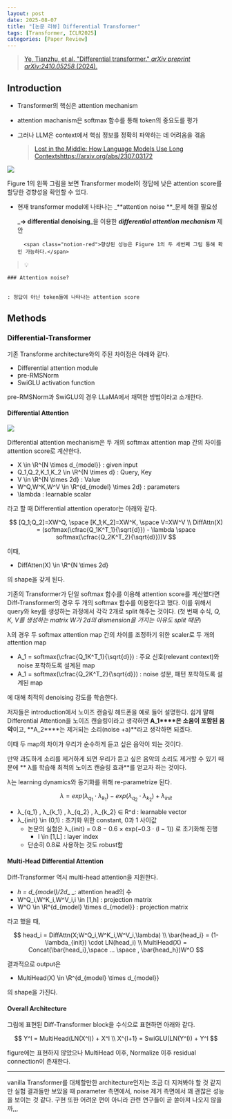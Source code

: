 ```yaml
---
layout: post
date: 2025-08-07
title: "[논문 리뷰] Differential Transformer"
tags: [Transformer, ICLR2025]
categories: [Paper Review]
---
```


> [Ye, Tianzhu, et al. "Differential transformer." ](https://arxiv.org/abs/2410.05258)[_arXiv preprint arXiv:2410.05258_](https://arxiv.org/abs/2410.05258)[ (2024).](https://arxiv.org/abs/2410.05258)



## Introduction

- Transformer의 핵심은 attention mechanism
- attention machanism은 softmax 함수를 통해 token의 중요도를 평가
- 그러나 LLM은 context에서 핵심 정보를 정확히 파악하는 데 어려움을 겪음

	> [Lost in the Middle: How Language Models Use Long Contextshttps://arxiv.org/abs/2307.03172](https://arxiv.org/abs/2307.03172)


![](https://prod-files-secure.s3.us-west-2.amazonaws.com/542b861c-36a8-4051-84e5-8804b6728dba/9083ea56-691a-4752-ae26-47f403431ac8/image.png?X-Amz-Algorithm=AWS4-HMAC-SHA256&X-Amz-Content-Sha256=UNSIGNED-PAYLOAD&X-Amz-Credential=ASIAZI2LB466XJMAT4GO%2F20251002%2Fus-west-2%2Fs3%2Faws4_request&X-Amz-Date=20251002T150104Z&X-Amz-Expires=3600&X-Amz-Security-Token=IQoJb3JpZ2luX2VjEJb%2F%2F%2F%2F%2F%2F%2F%2F%2F%2FwEaCXVzLXdlc3QtMiJIMEYCIQCdEVok6YeaGrC9a70cEI4sdqvxnf721j2loj8qtp9zQQIhAMMGxuZZTBGzGdOXV4zlS3wg%2Bycg9af5JsG1WzgO4U3mKv8DCC8QABoMNjM3NDIzMTgzODA1IgzFuddxLK%2B6x7L8dLgq3ANTmkmeSQCe1K1FtkEHtx5O657V1k75smJ32%2FEPaYf2x7Q4wm9HZegnWJbDp9JQwNjUM63AWyzulzMOoKOF2a8dSzJKOEiAFn8uV7SCbRV55Cy2DmuybTd9dI0lS5KL725qaLrTLwqBWo50xc7W6CaPKmX%2B50P%2BHldVHXhcdsQQRgk9u6nXobSsp5kx4XrwGWAuu2LraoIaXf%2B8rVGN4yqE%2Bjaee2AvpUWzPhu5vPUb0EC%2FSe1JzbgQNalA3fomUA9Mr6%2BiwOr%2BqVb6tqB0vTRMcZ0pvxiiWal3hcBw4FMNlJER8Kk%2FXdvNgDcctmgbCL5vyjb%2FMHHj3TrMJftTiOZ29QeCUtg8ZXD1Ze%2BIL37XuUl7PfYjeyKsXzC5sRC7Bddg3FJT%2BbtjtV0L2C4cWzJ5pyhBTHNj1cKwFraelV%2FwpYo1w3HkE7FvpejYw22ErlkB%2FQ9kNVMLrooygFfBDUv%2B8QCnX5cs3XUlOtV8WoNHBTY8jfMvuJ8%2FRyi%2BqFP07YWfqcw13e99mVegai2ti8uQgH6Q6kfkf3Xz7lriemhf%2BYNIylIzWwx8%2FwaTPsNpmtxlx6cMhwM8SGOc5T0pdq3xrHDP%2BmO%2FTcVhUN4ODVU2szBaQ%2FgwvVIhBQ2t5jC0jPrGBjqkAaFapIA7NpCWO16llkBsfF3Nc1kcVb2PqFFrnNGZpUwBTFzLGUf4WPKIyX17SB2dqMsqKBQAD4mTZ2GKO80gM9EXZPcg7zaGUhwT2tyUmTjbiM17%2BK%2BZ2VM9H%2FuxkNGuEKyqcgM88sEC3TL7A%2BGwGNRNtRTU8A4CLMyTrzQecH%2FCBRjeG5ooCaFXj0IAxu0Fkit4RVw8LKdstqeXYljXhvIESRWc&X-Amz-Signature=e502babd5d91c1768e92c486448b45d59893befbb72b555b370ac0c9dde95f15&X-Amz-SignedHeaders=host&x-amz-checksum-mode=ENABLED&x-id=GetObject)


Figure 1의 왼쪽 그림을 보면 Transformer model이 정답에 낮은 attention score를 할당한 경향성을 확인할 수 있다.

- 현재 transformer model에 나타나는 _**attention noise **_문제 해결 필요성

	_**→ differential denoising**_을 이용한 _**differential attention mechanism**_ 제안


		<span class="notion-red">향상된 성능은 Figure 1의 두 세번째 그림 통해 확인 가능하다.</span>


> 💡 


	### Attention noise?


	: 정답이 아닌 token들에 나타나는 attention score



## Methods



### Differential-Transformer


기존 Transforme architecture와의 주된 차이점은 아래와 같다.

- Differential attention module
- pre-RMSNorm
- SwiGLU activation function

pre-RMSNorm과 SwiGLU의 경우 LLaMA에서 채택한 방법이라고 소개한다.



#### Differential Attention


![](https://prod-files-secure.s3.us-west-2.amazonaws.com/542b861c-36a8-4051-84e5-8804b6728dba/116d70b2-1963-4810-9167-f4c7d8a06e8f/image.png?X-Amz-Algorithm=AWS4-HMAC-SHA256&X-Amz-Content-Sha256=UNSIGNED-PAYLOAD&X-Amz-Credential=ASIAZI2LB466XJMAT4GO%2F20251002%2Fus-west-2%2Fs3%2Faws4_request&X-Amz-Date=20251002T150104Z&X-Amz-Expires=3600&X-Amz-Security-Token=IQoJb3JpZ2luX2VjEJb%2F%2F%2F%2F%2F%2F%2F%2F%2F%2FwEaCXVzLXdlc3QtMiJIMEYCIQCdEVok6YeaGrC9a70cEI4sdqvxnf721j2loj8qtp9zQQIhAMMGxuZZTBGzGdOXV4zlS3wg%2Bycg9af5JsG1WzgO4U3mKv8DCC8QABoMNjM3NDIzMTgzODA1IgzFuddxLK%2B6x7L8dLgq3ANTmkmeSQCe1K1FtkEHtx5O657V1k75smJ32%2FEPaYf2x7Q4wm9HZegnWJbDp9JQwNjUM63AWyzulzMOoKOF2a8dSzJKOEiAFn8uV7SCbRV55Cy2DmuybTd9dI0lS5KL725qaLrTLwqBWo50xc7W6CaPKmX%2B50P%2BHldVHXhcdsQQRgk9u6nXobSsp5kx4XrwGWAuu2LraoIaXf%2B8rVGN4yqE%2Bjaee2AvpUWzPhu5vPUb0EC%2FSe1JzbgQNalA3fomUA9Mr6%2BiwOr%2BqVb6tqB0vTRMcZ0pvxiiWal3hcBw4FMNlJER8Kk%2FXdvNgDcctmgbCL5vyjb%2FMHHj3TrMJftTiOZ29QeCUtg8ZXD1Ze%2BIL37XuUl7PfYjeyKsXzC5sRC7Bddg3FJT%2BbtjtV0L2C4cWzJ5pyhBTHNj1cKwFraelV%2FwpYo1w3HkE7FvpejYw22ErlkB%2FQ9kNVMLrooygFfBDUv%2B8QCnX5cs3XUlOtV8WoNHBTY8jfMvuJ8%2FRyi%2BqFP07YWfqcw13e99mVegai2ti8uQgH6Q6kfkf3Xz7lriemhf%2BYNIylIzWwx8%2FwaTPsNpmtxlx6cMhwM8SGOc5T0pdq3xrHDP%2BmO%2FTcVhUN4ODVU2szBaQ%2FgwvVIhBQ2t5jC0jPrGBjqkAaFapIA7NpCWO16llkBsfF3Nc1kcVb2PqFFrnNGZpUwBTFzLGUf4WPKIyX17SB2dqMsqKBQAD4mTZ2GKO80gM9EXZPcg7zaGUhwT2tyUmTjbiM17%2BK%2BZ2VM9H%2FuxkNGuEKyqcgM88sEC3TL7A%2BGwGNRNtRTU8A4CLMyTrzQecH%2FCBRjeG5ooCaFXj0IAxu0Fkit4RVw8LKdstqeXYljXhvIESRWc&X-Amz-Signature=c9be2aa995c6ccca7c409d3ef861a253d85260913a08be81513c221120a0acdf&X-Amz-SignedHeaders=host&x-amz-checksum-mode=ENABLED&x-id=GetObject)


Differential attention mechanism은 두 개의 softmax attention map 간의 차이를 attention score로 계산한다.

- X \in \R^{N \times d\_{model}} : given input
- Q\_1,Q\_2,K\_1,K\_2 \in \R^{N \times d} : Query, Key
- V \in \R^{N \times 2d} : Value
- W^Q,W^K,W^V \in \R^{d\_{model} \times 2d} : parameters
- \lambda : learnable scalar

라고 할 때 Differential attention operator는 아래와 같다.


$$
[Q_1;Q_2]=XW^Q, \space [K_1;K_2]=XW^K, \space V=XW^V \\
DiffAttn(X) = (softmax(\cfrac{Q_1K^T_1}{\sqrt{d}}) - \lambda \space softmax(\cfrac{Q_2K^T_2}{\sqrt{d}}))V
$$


이때,

- DiffAtten(X) \in \R^{N \times 2d}

의 shape을 갖게 된다.


기존의 Transformer가 단일 softmax 함수를 이용해 attention score를 계산했다면 Diff-Transformer의 경우 두 개의 softmax 함수를 이용한다고 했다. 이를 위해서 query와 key를 생성하는 과정에서 각각 2개로 split 해주는 것이다. <span class="notion-red">(첫 번째 수식, </span><span class="notion-red">_Q, K, V를 생성하는 matrix W가 2d의 dismension을 가지는 이유도 split 때문_</span><span class="notion-red">)</span>


 λ의 경우 두 softmax attention map 간의 차이를 조정하기 위한 scaler로 두 개의 attention map

- A\_1 = softmax(\cfrac{Q\_1K^T\_1}{\sqrt{d}}) : 주요 신호(relevant context)와 noise 포착하도록 설계된 map
- A\_1 = softmax(\cfrac{Q\_2K^T\_2}{\sqrt{d}}) : noise 성분, 패턴 포착하도록 설계된 map 

에 대해 최적의 denoising 강도를 학습한다.


저자들은 introduction에서 노이즈 캔슬링 헤드폰을 예로 들어 설명한다. 쉽게 말해 Differential Attention을 노이즈 캔슬링이라고 생각하면 **A\_1****은 소음이 포함된 음악**이고, **A\_2****는 제거되는 소리(noise +a)**라고 생각하면 되겠다. 


이때 두 map의 차이가 우리가 순수하게 듣고 싶은 음악이 되는 것이다. 


만약 과도하게 소리를 제거하게 되면 우리가 듣고 싶은 음악의 소리도 제거할 수 있기 때문에 ** λ를 학습해 최적의 노이즈 캔슬링 효과**를 얻고자 하는 것이다.


λ는 learning dynamics와 동기화를 위해 re-parametrize 된다.


$$
\lambda = exp(\lambda_{q_1} \cdot \lambda_{k_1}) - exp(\lambda_{q_2} \cdot \lambda_{k_2}) + \lambda_{init}
$$

- λ\_{q\_1} , λ\_{k\_1} , λ\_{q\_2} , λ\_{k\_2} ∈ R^d : learnable vector
- λ\_{init} \in (0,1) : 초기화 위한 constant, 0과 1 사이값
	- 논문의 실험은 λ\_{init} = 0.8 − 0.6 × exp(−0.3 · (l − 1)) 로 초기화해 진행
		- l \in [1,L] : layer index
	- 단순히 0.8로 사용하는 것도 robust함


#### **Multi-Head Differential Attention**


Diff-Transformer 역시 multi-head attention을 지원한다.

- _h = d\_{model}/2d__ _: attention head의 수
- W^Q\_i,W^K\_i,W^V\_i,i \in [1,h] : projection matrix
- W^O \in \R^{d\_{model} \times d\_{model}} : projection matrix

라고 했을 때,


$$
head_i = DiffAttn(X;W^Q_i,W^K_i,W^V_i,\lambda) \\
\bar{head_i} = (1-\lambda_{init}) \cdot LN(head_i) \\
MultiHead(X) = Concat(\bar{head_i},\space ... \space , \bar{head_h})W^O
$$


결과적으로 output은

- MultiHead(X) \in \R^{d\_{model} \times d\_{model}}

의 shape을 가진다.



#### Overall Architecture


그림에 표현된 Diff-Transformer block을 수식으로 표현하면 아래와 같다.


$$
Y^l = MultiHead(LN(X^l)) + X^l \\
X^{l+1} = SwiGLU(LN(Y^l)) + Y^l
$$


figure에는 표현하지 않았으나 MultiHead 이후, Normalize 이후 residual connection이 존재한다.


---


vanilla Transformer를 대체할만한 architecture인지는 조금 더 지켜봐야 할 것 같지만 실험 결과들만 보았을 때 parameter 측면에서, noise 제거 측면에서 꽤 괜찮은 성능을 보이는 것 같다. 구현 또한 어려운 편이 아니라 관련 연구들이 곧 쏟아져 나오지 않을까,,,

